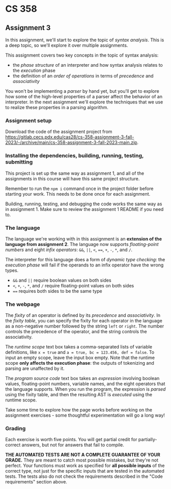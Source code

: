 # CS 358

## Assignment 3

In this assignment, we'll start to explore the topic of *syntax analysis*. This is a deep topic, so we'll explore it over multiple assignments.

This assignment covers two key concepts in the topic of syntax analysis:
- the *phase structure* of an interpreter and how syntax analysis relates to the *execution* phase
- the definition of an *order of operations* in terms of *precedence* and *associativity*

You won't be implementing a *parser* by hand yet, but you'll get to explore how some of the high-level properties of a parser affect the behavior of an interpreter. In the next assignment we'll explore the techniques that we use to realize these properties in a parsing algorithm.

### Assignment setup

Download the code of the assignment project from <https://gitlab.cecs.pdx.edu/cas28/cs-358-assignment-3-fall-2023/-/archive/main/cs-358-assignment-3-fall-2023-main.zip>.

### Installing the dependencies, building, running, testing, submitting

This project is set up the same way as assignment 1, and all of the assignments in this course will have this same project structure.

Remember to run the `npm i` command once in the project folder before starting your work. This needs to be done once for each assignment.

Building, running, testing, and debugging the code works the same way as in assignment 1. Make sure to review the assignment 1 README if you need to.

### The language

The language we're working with in this assignment is an **extension of the language from assignment 2**. The language now supports *floating-point numbers* and eight *infix operators*: `&&`, `||`, `<`, `==`, `+`, `-`, `*`, and `/`.

The interpreter for this language does a form of *dynamic type checking*: the *execution phase* will fail if the operands to an infix operator have the wrong types.
- `&&` and `||` require boolean values on both sides
- `<`, `+`, `-`, `*`, and `/` require floating-point values on both sides
- `==` requires both sides to be the same type

### The webpage

The *fixity* of an operator is defined by its *precedence* and *associativity*. In the *fixity table*, you can specify the fixity for each operator in the language as a non-negative number followed by the string `left` or `right`. The number controls the precedence of the operator, and the string controls the associativity.

The *runtime scope* text box takes a comma-separated lists of variable definitions, like `x = true` and `a = true, bc = 123.456, def = false`. To input an empty scope, leave the input box empty. Note that the runtime scope **only affects the execution phase**: the outputs of tokenizing and parsing are unaffected by it.

The *program source code* text box takes an *expression* involving boolean values, floating-point numbers, variable names, and the eight operators that the language supports. When you run the program, the expression is *parsed* using the fixity table, and then the resulting AST is *executed* using the runtime scope.

Take some time to explore how the page works before working on the assignment exercises - some thoughtful experimentation will go a long way!

### Grading

Each exercise is worth five points. You will get partial credit for partially-correct answers, but not for answers that fail to compile.

**THE AUTOMATED TESTS ARE NOT A COMPLETE GUARANTEE OF YOUR GRADE.** They are meant to catch most possible mistakes, but they're not perfect. Your functions must work as specified for **all possible inputs** of the correct type, not just for the specific inputs that are tested in the automated tests. The tests also do not check the requirements described in the "Code requirements" section above.
